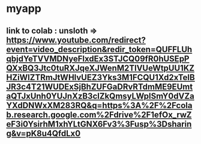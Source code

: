 # myapp
## link to colab : unsloth => https://www.youtube.com/redirect?event=video_description&redir_token=QUFFLUhqbjdYeTVVMDNyeFlxdEx3STJCQ09fR0hUSEpPQXxBQ3Jtc0tuRXJqeXJWenM2TlVUeWtpUU1KZHZiWlZTRmJtWHlvUEZ3Yks3M1FCQU1Xd2xTelBJR3c4T21WUDExSjBhZUFGaDRvRTdmME9EUmtaQTJxUnh0YUJnXzB3clZkQmsyLWplSmY0dVZaYXdDNWxXM283RQ&q=https%3A%2F%2Fcolab.research.google.com%2Fdrive%2F1efOx_rwZeF3i0YsirhM1xhYLtGNX6Fv3%3Fusp%3Dsharing&v=pK8u4QfdLx0

